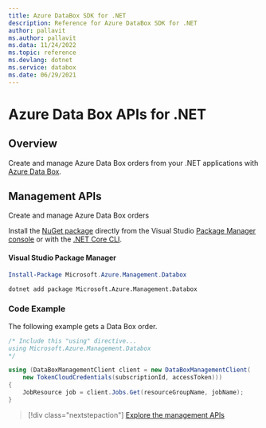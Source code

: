 ```yaml
---
title: Azure DataBox SDK for .NET
description: Reference for Azure DataBox SDK for .NET
author: pallavit
ms.author: pallavit
ms.data: 11/24/2022
ms.topic: reference
ms.devlang: dotnet
ms.service: databox
ms.date: 06/29/2021
---
```

# Azure Data Box APIs for .NET

## Overview

Create and manage Azure Data Box orders from your .NET applications with [Azure Data Box](https://docs.microsoft.com/en-us/azure/databox/).

## Management APIs

Create and manage Azure Data Box orders

Install the [NuGet package](https://www.nuget.org/packages/Microsoft.Azure.Management.DataBox) directly from the Visual Studio [Package Manager console](https://docs.microsoft.com/nuget/tools/package-manager-console) or with the [.NET Core CLI](https://docs.microsoft.com/dotnet/core/tools/dotnet-add-package).

#### Visual Studio Package Manager

```powershell
Install-Package Microsoft.Azure.Management.Databox
```

```dotnetcli
dotnet add package Microsoft.Azure.Management.Databox
```

### Code Example

The following example gets a Data Box order.

```csharp
/* Include this "using" directive...
using Microsoft.Azure.Management.Databox
*/

using (DataBoxManagementClient client = new DataBoxManagementClient(
    new TokenCloudCredentials(subscriptionId, accessToken)))
{
    JobResource job = client.Jobs.Get(resourceGroupName, jobName);
}
```

> [!div class="nextstepaction"]
> [Explore the management APIs](https://docs.microsoft.com/en-us/dotnet/api/overview/azure/databox?view=azure-dotnet)